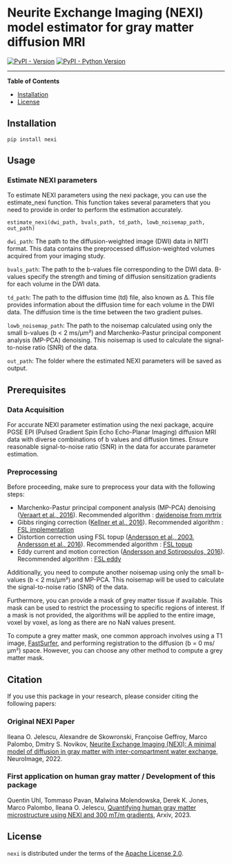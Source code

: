 # Neurite Exchange Imaging (NEXI) model estimator for gray matter diffusion MRI

[![PyPI - Version](https://img.shields.io/pypi/v/nexi.svg)](https://pypi.org/project/nexi)
[![PyPI - Python Version](https://img.shields.io/pypi/pyversions/nexi.svg)](https://pypi.org/project/nexi)

-----

**Table of Contents**

- [Installation](#installation)
- [License](#license)

## Installation

```console
pip install nexi
```

## Usage

### Estimate NEXI parameters

To estimate NEXI parameters using the nexi package, you can use the estimate_nexi function. This function takes several parameters that you need to provide in order to perform the estimation accurately.

```
estimate_nexi(dwi_path, bvals_path, td_path, lowb_noisemap_path, out_path)
```

`dwi_path`: The path to the diffusion-weighted image (DWI) data in NIfTI format. This data contains the preprocessed diffusion-weighted volumes acquired from your imaging study.

`bvals_path`: The path to the b-values file corresponding to the DWI data. B-values specify the strength and timing of diffusion sensitization gradients for each volume in the DWI data.

`td_path`: The path to the diffusion time (td) file, also known as Δ. This file provides information about the diffusion time for each volume in the DWI data. The diffusion time is the time between the two gradient pulses. 

`lowb_noisemap_path`: The path to the noisemap calculated using only the small b-values (b < 2 ms/µm²) and Marchenko-Pastur principal component analysis (MP-PCA) denoising. This noisemap is used to calculate the signal-to-noise ratio (SNR) of the data.

`out_path`: The folder where the estimated NEXI parameters will be saved as output.

## Prerequisites

### Data Acquisition

For accurate NEXI parameter estimation using the nexi package, acquire PGSE EPI (Pulsed Gradient Spin Echo Echo-Planar Imaging) diffusion MRI data with diverse combinations of b values and diffusion times. Ensure reasonable signal-to-noise ratio (SNR) in the data for accurate parameter estimation.

### Preprocessing

Before proceeding, make sure to preprocess your data with the following steps:
- Marchenko-Pastur principal component analysis (MP-PCA) denoising ([Veraart et al., 2016](https://doi.org/10.1016/j.neuroimage.2016.08.016)). Recommended algorithm : [dwidenoise from mrtrix](https://mrtrix.readthedocs.io/en/dev/reference/commands/dwidenoise.html)
- Gibbs ringing correction ([Kellner et al., 2016](https://doi.org/10.1002/mrm.26054)). Recommended algorithm : [FSL implementation](https://bitbucket.org/reisert/unring/src/master/)
- Distortion correction using FSL topup ([Andersson et al., 2003](https://doi.org/10.1002/mrm.10335), [Andersson et al., 2016](https://doi.org/10.1016/j.neuroimage.2015.10.019)). Recommended algorithm : [FSL topup](https://fsl.fmrib.ox.ac.uk/fsl/fslwiki/topup)
- Eddy current and motion correction ([Andersson and Sotiropoulos, 2016](https://doi.org/10.1016/j.neuroimage.2015.12.037)). Recommended algorithm : [FSL eddy](https://fsl.fmrib.ox.ac.uk/fsl/fslwiki/eddy)

Additionally, you need to compute another noisemap using only the small b-values (b < 2 ms/µm²) and MP-PCA. This noisemap will be used to calculate the signal-to-noise ratio (SNR) of the data.

Furthermore, you can provide a mask of grey matter tissue if available. This mask can be used to restrict the processing to specific regions of interest. If a mask is not provided, the algorithms will be applied to the entire image, voxel by voxel, as long as there are no NaN values present.

To compute a grey matter mask, one common approach involves using a T1 image, [FastSurfer](https://deep-mi.org/research/fastsurfer/), and performing registration to the diffusion (b = 0 ms/µm²) space. However, you can choose any other method to compute a grey matter mask.

## Citation

If you use this package in your research, please consider citing the following papers:

### Original NEXI Paper

Ileana O. Jelescu, Alexandre de Skowronski, Françoise Geffroy, Marco Palombo, Dmitry S. Novikov, [Neurite Exchange Imaging (NEXI): A minimal model of diffusion in gray matter with inter-compartment water exchange](https://www.sciencedirect.com/science/article/pii/S1053811922003986), NeuroImage, 2022.

### First application on human gray matter / Development of this package

Quentin Uhl, Tommaso Pavan, Malwina Molendowska, Derek K. Jones, Marco Palombo, Ileana O. Jelescu, [Quantifying human gray matter microstructure using NEXI and 300 mT/m gradients](https://arxiv.org/abs/2307.09492), Arxiv, 2023.


## License

`nexi` is distributed under the terms of the [Apache License 2.0](https://spdx.org/licenses/Apache-2.0.html).
